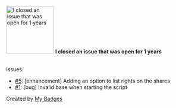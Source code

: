<img src="https://github.com/my-badges/my-badges/blob/master/src/all-badges/old-issue/old-issue-1.png?raw=true" alt="I closed an issue that was open for 1 years" title="I closed an issue that was open for 1 years" width="128">
<strong>I closed an issue that was open for 1 years</strong>
<br><br>

Issues:

- <a href="https://github.com/p0dalirius/FindUncommonShares/issues/5">#5</a>: [enhancement] Adding an option to list rights on the shares
- <a href="https://github.com/p0dalirius/ldapconsole/issues/1">#1</a>: [bug] Invalid base when starting the script


Created by <a href="https://github.com/my-badges/my-badges">My Badges</a>